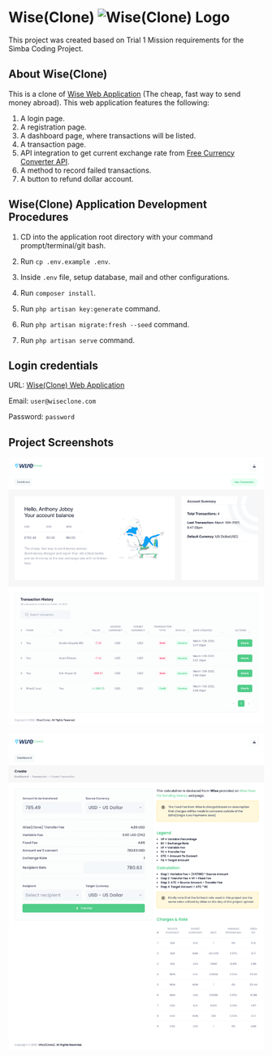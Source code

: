 # Wise(Clone) <img alt="Wise(Clone) Logo" src="https://wise.com/public-resources/assets/logos/wise/brand_logo_inverse.svg">

This project was created based on Trial 1 Mission requirements for the Simba Coding Project.

## About Wise(Clone)

This is a clone of [Wise Web Application](https://www.wise.com) (The cheap, fast way to send money abroad). This web application features the following:

1. A login page.
2. A registration page.
3. A dashboard page, where transactions will be listed.
4. A transaction page. 
5. API integration to get current exchange rate from [Free Currency Converter API](https://www.currencyconverterapi.com/). 
6. A method to record failed transactions.
7. A button to refund dollar account.

## Wise(Clone) Application Development Procedures

1. CD into the application root directory with your command prompt/terminal/git bash.

2. Run `cp .env.example .env`.

3. Inside `.env` file, setup database, mail and other configurations.

4. Run `composer install`.

5. Run `php artisan key:generate` command.

6. Run `php artisan migrate:fresh --seed` command.

7. Run `php artisan serve` command.

## Login credentials
URL: [Wise(Clone) Web Application](https://wiseclone.edgemep.com.ng)

Email: `user@wiseclone.com`

Password: `password`

## Project Screenshots

![Screenshot 1](images/screen-1.png)

![Screenshot 2](images/screen-2.png)

